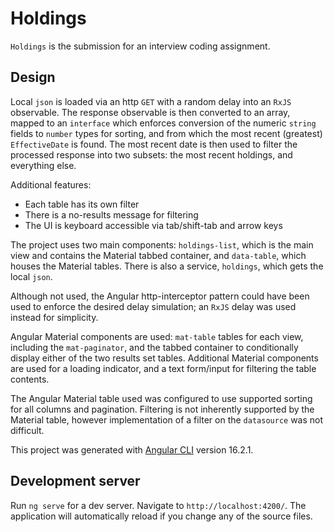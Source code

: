 # Holdings

`Holdings` is the submission for an interview coding assignment.

## Design
Local `json` is loaded via an http `GET` with a random delay into an `RxJS` observable.  The response observable is then converted to an array, mapped to an `interface` which enforces conversion of the numeric `string` fields to `number` types for sorting, and from which the most recent (greatest) `EffectiveDate` is found.  The most recent date is then used to filter the processed response into two subsets: the most recent holdings, and everything else.

Additional features:
- Each table has its own filter
- There is a no-results message for filtering
- The UI is keyboard accessible via tab/shift-tab and arrow keys

The project uses two main components: `holdings-list`, which is the main view and contains the Material tabbed container, and `data-table`, which houses the Material tables.  There is also a service, `holdings`, which gets the local `json`.

Although not used, the Angular http-interceptor pattern could have been used to enforce the desired delay simulation; an `RxJS` delay was used instead for simplicity.

Angular Material components are used: `mat-table` tables for each view, including the `mat-paginator`, and the tabbed container to conditionally display either of the two results set tables.  Additional Material components are used for a loading indicator, and a text form/input for filtering the table contents.

The Angular Material table used was configured to use supported sorting for all columns and pagination.  Filtering is not inherently supported by the Material table, however implementation of a filter on the `datasource` was not difficult.

This project was generated with [Angular CLI](https://github.com/angular/angular-cli) version 16.2.1.

## Development server

Run `ng serve` for a dev server. Navigate to `http://localhost:4200/`. The application will automatically reload if you change any of the source files.


